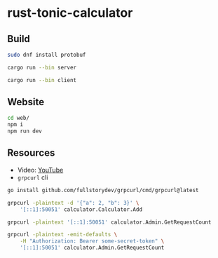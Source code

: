 # rust-tonic-calculator 

## Build

```bash
sudo dnf install protobuf
```
```bash
cargo run --bin server
```
```bash
cargo run --bin client
```

## Website

```bash
cd web/
npm i
npm run dev
```

## Resources

- Video: [YouTube](https://www.youtube.com/watch?v=kerKXChDmsE)
- `grpcurl` cli 
```bash
go install github.com/fullstorydev/grpcurl/cmd/grpcurl@latest
```
```bash
grpcurl -plaintext -d '{"a": 2, "b": 3}' \
    '[::1]:50051' calculator.Calculator.Add
```
```bash
grpcurl -plaintext '[::1]:50051' calculator.Admin.GetRequestCount
```
```bash
grpcurl -plaintext -emit-defaults \
    -H "Authorization: Bearer some-secret-token" \
    '[::1]:50051' calculator.Admin.GetRequestCount
```
